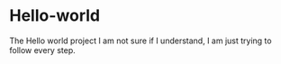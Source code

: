 # Hello-world
The Hello world project
I am not sure if I understand, I am just trying to follow every step.
